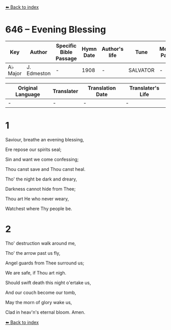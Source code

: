 [⬅️ Back to index](../README.md)

# 646 – Evening Blessing

Key | Author   | Specific Bible Passage     |Hymn Date |Author's life |Tune |Metrical Pattern   |Composer/Source
-- | --------- | ---------------------------|----------|--------------|-----|-------------------|-------------  
A♭ Major |J. Edmeston |- |1908 |- |SALVATOR |- |J. P. Jewson

Original Language | Translater | Translation Date   | Translater's Life  
----------------- | --------- | --------------------|-------------     
\- |- |- |-




# 1

Saviour, breathe an evening blessing,

Ere repose our spirits seal;

Sin and want we come confessing;

Thou canst save and Thou canst heal.

Tho' the night be dark and dreary,

Darkness cannot hide from Thee;

Thou art He who never weary,

Watchest where Thy people be.



# 2

Tho' destruction walk around me,

Tho' the arrow past us fly,

Angel guards from Thee surround us;

We are safe, if Thou art nigh.

Should swift death this night o'ertake us,

And our couch become our tomb,

May the morn of glory wake us,

Clad in heav'n's eternal bloom.  Amen.

[⬅️ Back to index](../README.md)
